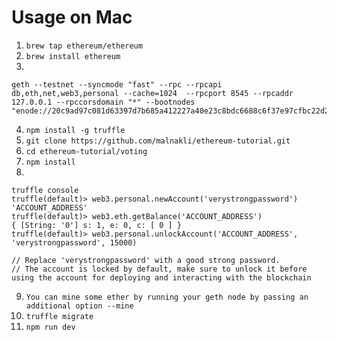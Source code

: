 # Usage on Mac
1. `brew tap ethereum/ethereum`
2. `brew install ethereum`
3.
```
geth --testnet --syncmode "fast" --rpc --rpcapi db,eth,net,web3,personal --cache=1024  --rpcport 8545 --rpcaddr
127.0.0.1 --rpccorsdomain "*" --bootnodes "enode://20c9ad97c081d63397d7b685a412227a40e23c8bdc6688c6f37e97cfbc22d2b4d1db1510d8f61e6a8866ad7f0e17c02b14182d37ea7c3c8b9c2683aeb6b733a1@52.169.14.227:30303,enode://6ce05930c72abc632c58e2e4324f7c7ea478cec0ed4fa2528982cf34483094e9cbc9216e7aa349691242576d552a2a56aaeae426c5303ded677ce455ba1acd9d@13.84.180.240:30303"
```
4. `npm install -g truffle`
5. `git clone https://github.com/malnakli/ethereum-tutorial.git`
6. `cd ethereum-tutorial/voting`
7. `npm install`
8. 
```
truffle console  
truffle(default)> web3.personal.newAccount('verystrongpassword')
'ACCOUNT_ADDRESS'
truffle(default)> web3.eth.getBalance('ACCOUNT_ADDRESS')
{ [String: '0'] s: 1, e: 0, c: [ 0 ] }
truffle(default)> web3.personal.unlockAccount('ACCOUNT_ADDRESS', 'verystrongpassword', 15000)

// Replace 'verystrongpassword' with a good strong password.
// The account is locked by default, make sure to unlock it before using the account for deploying and interacting with the blockchain 
```
9. `You can mine some ether by running your geth node by passing an additional option --mine`
10. `truffle migrate`
11. `npm run dev`
